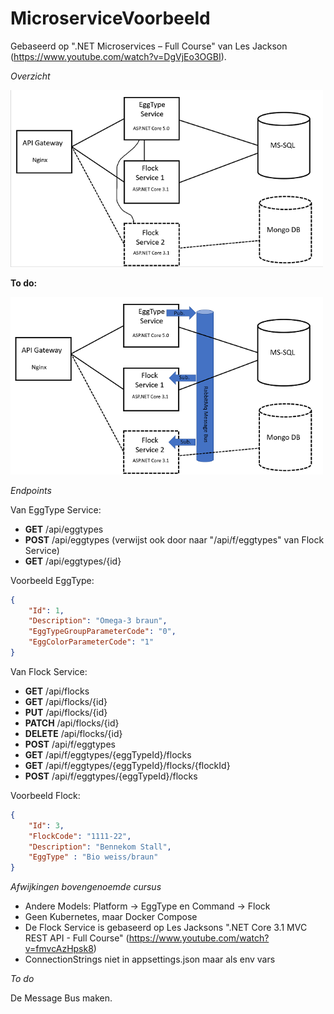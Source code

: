 # MicroserviceVoorbeeld

Gebaseerd op ".NET Microservices – Full Course" van Les Jackson (https://www.youtube.com/watch?v=DgVjEo3OGBI).

*Overzicht*

<img src="https://github.com/Joost1982/MicroserviceVoorbeeld/blob/master/overzicht.png" width="500">

**To do:**

<img src="https://github.com/Joost1982/MicroserviceVoorbeeld/blob/master/overzicht_rabbitMq.png" width="500">

*Endpoints*

Van EggType Service:
- **GET**		/api/eggtypes		
- **POST**		/api/eggtypes		(verwijst ook door naar "/api/f/eggtypes" van Flock Service)
- **GET** 		/api/eggtypes/{id}	

Voorbeeld EggType:
```json
{
	"Id": 1,
	"Description": "Omega-3 braun",
	"EggTypeGroupParameterCode": "0",
	"EggColorParameterCode": "1"
}
```

Van Flock Service:
- **GET**		/api/flocks
- **GET**		/api/flocks/{id}
- **PUT**		/api/flocks/{id}
- **PATCH**		/api/flocks/{id}
- **DELETE**	/api/flocks/{id}
- **POST** 		/api/f/eggtypes	
- **GET** 		/api/f/eggtypes/{eggTypeId}/flocks	
- **GET** 		/api/f/eggtypes/{eggTypeId}/flocks/{flockId}
- **POST** 		/api/f/eggtypes/{eggTypeId}/flocks

Voorbeeld Flock:
```json
{
    "Id": 3,
    "FlockCode": "1111-22",
    "Description": "Bennekom Stall",
    "EggType" : "Bio weiss/braun"
}
```

*Afwijkingen bovengenoemde cursus*

- Andere Models: Platform -> EggType en Command -> Flock
- Geen Kubernetes, maar Docker Compose
- De Flock Service is gebaseerd op Les Jacksons ".NET Core 3.1 MVC REST API - Full Course" (https://www.youtube.com/watch?v=fmvcAzHpsk8)
- ConnectionStrings niet in appsettings.json maar als env vars

*To do*

De Message Bus maken.


